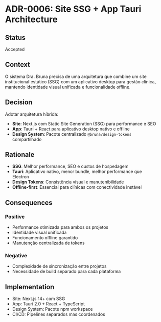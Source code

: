 # ADR-0006: Site SSG + App Tauri Architecture

## Status
Accepted

## Context
O sistema Dra. Bruna precisa de uma arquitetura que combine um site institucional estático (SSG) com um aplicativo desktop para gestão clínica, mantendo identidade visual unificada e funcionalidade offline.

## Decision
Adotar arquitetura híbrida:
- **Site**: Next.js com Static Site Generation (SSG) para performance e SEO
- **App**: Tauri + React para aplicativo desktop nativo e offline
- **Design System**: Pacote centralizado `@bruna/design-tokens` compartilhado

## Rationale
- **SSG**: Melhor performance, SEO e custos de hospedagem
- **Tauri**: Aplicativo nativo, menor bundle, melhor performance que Electron
- **Design Tokens**: Consistência visual e manutenibilidade
- **Offline-first**: Essencial para clínicas com conectividade instável

## Consequences
### Positive
- Performance otimizada para ambos os projetos
- Identidade visual unificada
- Funcionamento offline garantido
- Manutenção centralizada de tokens

### Negative
- Complexidade de sincronização entre projetos
- Necessidade de build separado para cada plataforma

## Implementation
- Site: Next.js 14+ com SSG
- App: Tauri 2.0 + React + TypeScript
- Design System: Pacote npm workspace
- CI/CD: Pipelines separados mas coordenados
